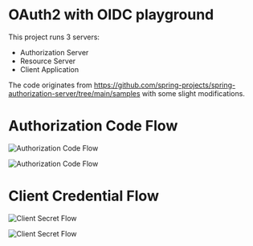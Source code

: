 # OAuth2 with OIDC playground
This project runs 3 servers:
- Authorization Server
- Resource Server
- Client Application

The code originates from https://github.com/spring-projects/spring-authorization-server/tree/main/samples with some slight modifications.

# Authorization Code Flow
![Authorization Code Flow](http://www.plantuml.com/plantuml/proxy?cache=no&src=https://raw.githubusercontent.com/maddingo/oauth2-playground/develop/doc/pkce.puml)

![Authorization Code Flow](https://plantuml-martingo-playground.apps.svgocplab1.lysetele.net/proxy?src=https://bitbucket.altibox.net/users/martingo/repos/oauth2-playground/raw/doc/pkce.puml&fmt=svg)

# Client Credential Flow
![Client Secret Flow](http://www.plantuml.com/plantuml/proxy?cache=no&src=https://raw.githubusercontent.com/maddingo/oauth2-playground/develop/doc/client-credentials.puml)

![Client Secret Flow](https://plantuml-martingo-playground.apps.svgocplab1.lysetele.net/proxy?src=https://bitbucket.altibox.net/users/martingo/repos/oauth2-playground/raw/doc/client-credentials.puml&fmt=svg)
